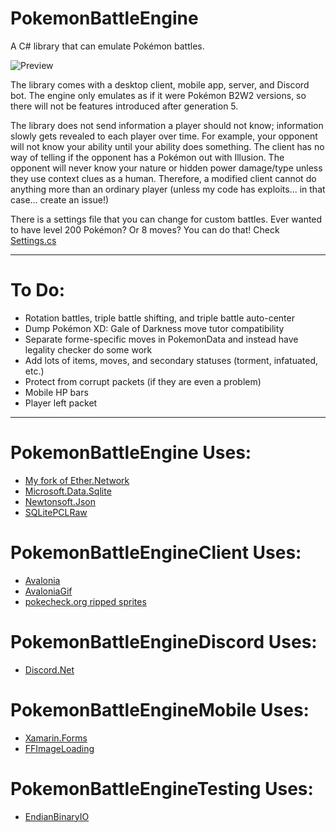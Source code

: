 # PokemonBattleEngine

A C# library that can emulate Pokémon battles.

![Preview](Preview.gif)

The library comes with a desktop client, mobile app, server, and Discord bot.
The engine only emulates as if it were Pokémon B2W2 versions, so there will not be features introduced after generation 5.

The library does not send information a player should not know; information slowly gets revealed to each player over time.
For example, your opponent will not know your ability until your ability does something. The client has no way of telling if the opponent has a Pokémon out with Illusion.
The opponent will never know your nature or hidden power damage/type unless they use context clues as a human.
Therefore, a modified client cannot do anything more than an ordinary player (unless my code has exploits... in that case... create an issue!)

There is a settings file that you can change for custom battles. Ever wanted to have level 200 Pokémon? Or 8 moves? You can do that!
Check [Settings.cs](PokemonBattleEngine/Data/Settings.cs)

----
# To Do:
* Rotation battles, triple battle shifting, and triple battle auto-center
* Dump Pokémon XD: Gale of Darkness move tutor compatibility
* Separate forme-specific moves in PokemonData and instead have legality checker do some work
* Add lots of items, moves, and secondary statuses (torment, infatuated, etc.)
* Protect from corrupt packets (if they are even a problem)
* Mobile HP bars
* Player left packet

----
# PokemonBattleEngine Uses:
* [My fork of Ether.Network](https://github.com/Kermalis/Ether.Network)
* [Microsoft.Data.Sqlite](https://docs.microsoft.com/en-us/ef/core)
* [Newtonsoft.Json](https://github.com/JamesNK/Newtonsoft.Json)
* [SQLitePCLRaw](https://github.com/ericsink/SQLitePCL.raw)

# PokemonBattleEngineClient Uses:
* [Avalonia](https://github.com/AvaloniaUI/Avalonia)
* [AvaloniaGif](https://github.com/jmacato/AvaloniaGif)
* [pokecheck.org ripped sprites](http://sprites.pokecheck.org)

# PokemonBattleEngineDiscord Uses:
* [Discord.Net](https://github.com/RogueException/Discord.Net)

# PokemonBattleEngineMobile Uses:
* [Xamarin.Forms](https://github.com/xamarin/Xamarin.Forms)
* [FFImageLoading](https://github.com/luberda-molinet/FFImageLoading)

# PokemonBattleEngineTesting Uses:
* [EndianBinaryIO](https://github.com/Kermalis/EndianBinaryIO)